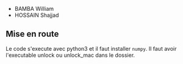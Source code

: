
* BAMBA William
* HOSSAIN Shajjad

## Mise en route
Le code s'execute avec python3 et il faut installer `numpy`.
Il faut avoir l'executable unlock ou unlock_mac dans le dossier.
